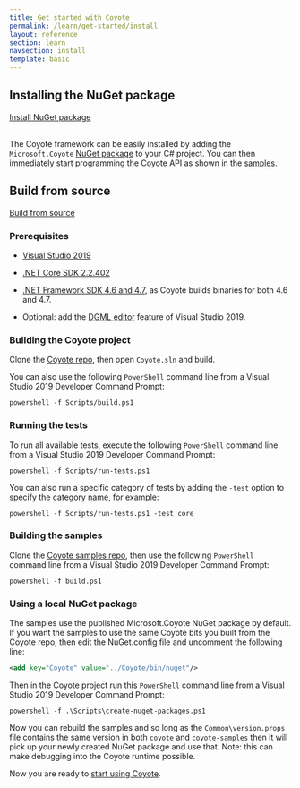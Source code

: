 ```yaml
---
title: Get started with Coyote
permalink: /learn/get-started/install
layout: reference
section: learn
navsection: install
template: basic
---
```


## Installing the NuGet package

<div>
<a href="https://www.nuget.org/packages/Microsoft.Coyote/" class="btn btn-primary mt-20 mr-30" target="_blank">Install NuGet package</a>
<br/>
<br/>
</div>

The Coyote framework can be easily installed by adding the `Microsoft.Coyote` [NuGet
package](https://www.nuget.org/packages/Microsoft.Coyote/) to your C# project. You can then
immediately start programming the Coyote API as shown in the
[samples](http://github.com/microsoft/coyote-samples).

## Build from source

<a href="http://github.com/microsoft/coyote" class="btn btn-primary mt-20" target="_blank">Build from source</a>

### Prerequisites

- [Visual Studio 2019](https://docs.microsoft.com/en-us/visualstudio/install/install-visual-studio)
- [.NET Core SDK 2.2.402](https://dotnet.microsoft.com/download/dotnet-core)
- [.NET Framework SDK 4.6 and 4.7](https://dotnet.microsoft.com/download/dotnet-framework), as Coyote builds binaries for both 4.6 and 4.7.

- Optional: add the [DGML editor](../tools/dgml) feature of Visual Studio 2019.

### Building the Coyote project

Clone the [Coyote repo](http://github.com/microsoft/coyote), then open `Coyote.sln` and build.

You can also use the following `PowerShell` command line from a Visual Studio 2019 Developer Command
Prompt:

```
powershell -f Scripts/build.ps1
```

### Running the tests

To run all available tests, execute the following `PowerShell` command line from a Visual Studio
2019 Developer Command Prompt:

```
powershell -f Scripts/run-tests.ps1
```

You can also run a specific category of tests by adding the `-test` option to specify the category
name, for example:

```
powershell -f Scripts/run-tests.ps1 -test core
```

### Building the samples

Clone the [Coyote samples repo](http://github.com/microsoft/coyote-samples), then use the following
`PowerShell` command line from a Visual Studio 2019 Developer Command Prompt:

```
powershell -f build.ps1
```

### Using a local NuGet package

The samples use the published Microsoft.Coyote NuGet package by default. If you want the samples to
use the same Coyote bits you built from the Coyote repo, then edit the NuGet.config file and
uncomment the following line:
```xml
<add key="Coyote" value="../Coyote/bin/nuget"/>
```

Then in the Coyote project run this `PowerShell` command line from a Visual Studio 2019 Developer
Command Prompt:

```
powershell -f .\Scripts\create-nuget-packages.ps1
```

Now you can rebuild the samples and so long as the `Common\version.props` file contains the same
version in both `coyote` and `coyote-samples` then it will pick up your newly created NuGet package
and use that. Note: this can make debugging into the Coyote runtime possible.

Now you are ready to [start using Coyote](/coyote/learn/get-started/using-coyote).
